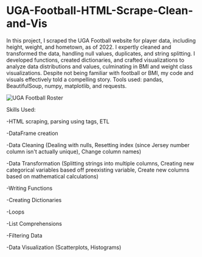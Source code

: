 # UGA-Football-HTML-Scrape-Clean-and-Vis
In this project, I scraped the UGA Football website for player data, including height, weight, and hometown, as of 2022. I expertly cleaned and transformed the data, handling null values, duplicates, and string splitting. I developed functions, created dictionaries, and crafted visualizations to analyze data distributions and values, culminating in BMI and weight class visualizations. Despite not being familiar with football or BMI, my code and visuals effectively told a compelling story. Tools used: pandas, BeautifulSoup, numpy, matplotlib, and requests.

![UGA Football Roster](https://mk0sicemdawgsgcndkde.kinstacdn.com/wp/wp-content/uploads/2018/03/uga-football-roster.png)

Skills Used:

-HTML scraping, parsing using tags, ETL

-DataFrame creation

-Data Cleaning (Dealing with nulls, Resetting index (since Jersey number column isn't actually unique), Change column names)
   
-Data Transformation (Splitting strings into multiple columns, Creating new categorical variables based off preexisting variable, Create new columns based on mathematical calculations)
  
 -Writing Functions
 
 -Creating Dictionaries
 
 -Loops
 
 -List Comprehensions
 
 -Filtering Data
 
-Data Visualization (Scatterplots, Histograms)
